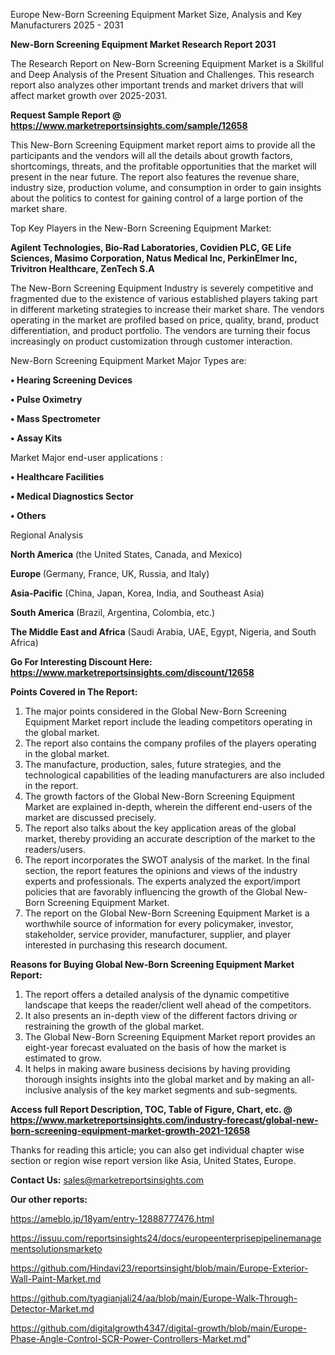  Europe New-Born Screening Equipment Market Size, Analysis and Key Manufacturers 2025 - 2031

<strong>New-Born Screening Equipment Market Research Report 2031</strong>

The Research Report on New-Born Screening Equipment Market is a Skillful and Deep Analysis of the Present Situation and Challenges. This research report also analyzes other important trends and market drivers that will affect market growth over 2025-2031.

<strong>Request Sample Report @ <a href=https://www.marketreportsinsights.com/sample/12658>https://www.marketreportsinsights.com/sample/12658</a></strong>

This New-Born Screening Equipment market report aims to provide all the participants and the vendors will all the details about growth factors, shortcomings, threats, and the profitable opportunities that the market will present in the near future. The report also features the revenue share, industry size, production volume, and consumption in order to gain insights about the politics to contest for gaining control of a large portion of the market share.

Top Key Players in the New-Born Screening Equipment Market:

<strong>Agilent Technologies, Bio-Rad Laboratories, Covidien PLC, GE Life Sciences, Masimo Corporation, Natus Medical Inc, PerkinElmer Inc, Trivitron Healthcare, ZenTech S.A</strong>

The New-Born Screening Equipment Industry is severely competitive and fragmented due to the existence of various established players taking part in different marketing strategies to increase their market share. The vendors operating in the market are profiled based on price, quality, brand, product differentiation, and product portfolio. The vendors are turning their focus increasingly on product customization through customer interaction.

New-Born Screening Equipment Market Major Types are:

<strong>• Hearing Screening Devices

• Pulse Oximetry

• Mass Spectrometer

• Assay Kits</strong>

Market Major end-user applications :

<strong>• Healthcare Facilities

• Medical Diagnostics Sector

• Others</strong>

Regional Analysis

</u><strong><b>North America</b></strong> (the United States, Canada, and Mexico)

<strong><b>Europe </b></strong>(Germany, France, UK, Russia, and Italy)

<strong><b>Asia-Pacific</b></strong> (China, Japan, Korea, India, and Southeast Asia)

<strong><b>South America</b></strong> (Brazil, Argentina, Colombia, etc.)

<strong><b>The Middle East and Africa</b></strong> (Saudi Arabia, UAE, Egypt, Nigeria, and South Africa)

<strong>Go For Interesting Discount Here: <a href=https://www.marketreportsinsights.com/discount/12658>https://www.marketreportsinsights.com/discount/12658</a></strong>

<strong>Points Covered in The Report:</strong>
<ol>
  <li>The major points considered in the Global New-Born Screening Equipment Market report include the leading competitors operating in the global market.</li>
  <li>The report also contains the company profiles of the players operating in the global market.</li>
  <li>The manufacture, production, sales, future strategies, and the technological capabilities of the leading manufacturers are also included in the report.</li>
  <li>The growth factors of the Global New-Born Screening Equipment Market are explained in-depth, wherein the different end-users of the market are discussed precisely.</li>
  <li>The report also talks about the key application areas of the global market, thereby providing an accurate description of the market to the readers/users.</li>
  <li>The report incorporates the SWOT analysis of the market. In the final section, the report features the opinions and views of the industry experts and professionals. The experts analyzed the export/import policies that are favorably influencing the growth of the Global New-Born Screening Equipment Market.</li>
  <li>The report on the Global New-Born Screening Equipment Market is a worthwhile source of information for every policymaker, investor, stakeholder, service provider, manufacturer, supplier, and player interested in purchasing this research document.</li>
</ol>
<strong>Reasons for Buying Global New-Born Screening Equipment Market Report:</strong>

<ol>
  <li>The report offers a detailed analysis of the dynamic competitive landscape that keeps the reader/client well ahead of the competitors.</li>
  <li>It also presents an in-depth view of the different factors driving or restraining the growth of the global market.</li>
  <li>The Global New-Born Screening Equipment Market report provides an eight-year forecast evaluated on the basis of how the market is estimated to grow.</li>
  <li>It helps in making aware business decisions by having providing thorough insights insights into the global market and by making an all-inclusive analysis of the key market segments and sub-segments.</li>
</ol>
<strong>Access full Report Description, TOC, Table of Figure, Chart, etc. @ <a href=https://www.marketreportsinsights.com/industry-forecast/global-new-born-screening-equipment-market-growth-2021-12658>https://www.marketreportsinsights.com/industry-forecast/global-new-born-screening-equipment-market-growth-2021-12658</a></strong>


Thanks for reading this article; you can also get individual chapter wise section or region wise report version like Asia, United States, Europe.

<strong>Contact Us:</strong>
sales@marketreportsinsights.com

<strong>Our other reports:</strong>

<a href=https://ameblo.jp/18yam/entry-12888777476.html>https://ameblo.jp/18yam/entry-12888777476.html</a>

<a href=https://issuu.com/reportsinsights24/docs/europeenterprisepipelinemanagementsolutionsmarketo>https://issuu.com/reportsinsights24/docs/europeenterprisepipelinemanagementsolutionsmarketo</a>

<a href=https://github.com/Hindavi23/reportsinsight/blob/main/Europe-Exterior-Wall-Paint-Market.md>https://github.com/Hindavi23/reportsinsight/blob/main/Europe-Exterior-Wall-Paint-Market.md</a>

<a href=https://github.com/tyagianjali24/aa/blob/main/Europe-Walk-Through-Detector-Market.md>https://github.com/tyagianjali24/aa/blob/main/Europe-Walk-Through-Detector-Market.md</a>

<a href=https://github.com/digitalgrowth4347/digital-growth/blob/main/Europe-Phase-Angle-Control-SCR-Power-Controllers-Market.md>https://github.com/digitalgrowth4347/digital-growth/blob/main/Europe-Phase-Angle-Control-SCR-Power-Controllers-Market.md</a>"
